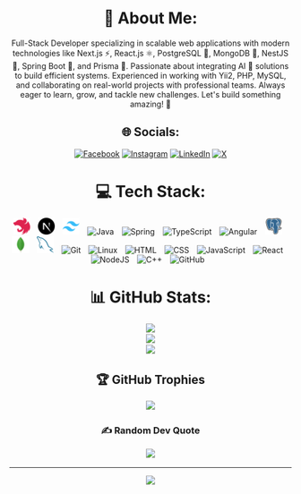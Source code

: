 <div align="center">

# 💫 About Me:
Full-Stack Developer specializing in scalable web applications with modern technologies like Next.js ⚡, React.js ⚛️, PostgreSQL 🐘, MongoDB 🍃, NestJS 🔴, Spring Boot 🌱, and Prisma 🔷. Passionate about integrating AI 🤖 solutions to build efficient systems. Experienced in working with Yii2, PHP, MySQL, and collaborating on real-world projects with professional teams. Always eager to learn, grow, and tackle new challenges. Let's build something amazing! 🚀

## 🌐 Socials:
[![Facebook](https://img.shields.io/badge/Facebook-%231877F2.svg?logo=Facebook&logoColor=white)](https://facebook.com/Omar_Maysara) 
[![Instagram](https://img.shields.io/badge/Instagram-%23E4405F.svg?logo=Instagram&logoColor=white)](https://instagram.com/omar_maysara02) 
[![LinkedIn](https://img.shields.io/badge/LinkedIn-%230077B5.svg?logo=linkedin&logoColor=white)](https://www.linkedin.com/in/omar-abusahmoud-2622b0330/) 
[![X](https://img.shields.io/badge/X-black.svg?logo=X&logoColor=white)](https://x.com/omar_maysara2)

# 💻 Tech Stack:
<div align="center">
  
<img alt="NestJS" width="30px" style="padding-right:10px;" src="https://github.com/devicons/devicon/blob/v2.16.0/icons/nestjs/nestjs-original.svg?short_path=4bec846"/>
<img alt="Next.js" width="30px" style="padding-right:10px;" src="https://github.com/devicons/devicon/blob/v2.16.0/icons/nextjs/nextjs-original.svg"/>
<img alt="TailwindCSS" width="30px" style="padding-right:10px;" src="https://github.com/devicons/devicon/blob/v2.16.0/icons/tailwindcss/tailwindcss-original.svg?short_path=83a13ff"/>
<img alt="Java" width="30px" style="padding-right:10px;" src="https://cdn.jsdelivr.net/gh/devicons/devicon/icons/java/java-original.svg"/>
<img alt="Spring" width="30px" style="padding-right:10px;" src="https://cdn.jsdelivr.net/gh/devicons/devicon/icons/spring/spring-original.svg" />
<img alt="TypeScript" width="30px" style="padding-right:10px;" src="https://cdn.jsdelivr.net/gh/devicons/devicon/icons/typescript/typescript-plain.svg" />
<img alt="Angular" width="30px" style="padding-right:10px;" src="https://cdn.jsdelivr.net/gh/devicons/devicon/icons/angularjs/angularjs-plain.svg" />
<img alt="PostgreSQL" width="30px" style="padding-right:10px;" src="https://github.com/devicons/devicon/blob/v2.16.0/icons/postgresql/postgresql-original.svg"/>
<img alt="MongoDB" width="30px" style="padding-right:10px;" src="https://github.com/devicons/devicon/blob/v2.16.0/icons/mongodb/mongodb-original.svg"/>
<img alt="MySQL" width="30px" style="padding-right:10px;" src="https://github.com/devicons/devicon/blob/v2.16.0/icons/mysql/mysql-original.svg"/>
<img alt="Git" width="30px" style="padding-right:10px;" src="https://cdn.jsdelivr.net/gh/devicons/devicon/icons/git/git-original.svg" />
<img alt="Linux" width="30px" style="padding-right:10px;" src="https://cdn.jsdelivr.net/gh/devicons/devicon/icons/linux/linux-original.svg" />
<img alt="HTML" width="30px" style="padding-right:10px;" src="https://cdn.jsdelivr.net/gh/devicons/devicon/icons/html5/html5-plain.svg" />
<img alt="CSS" width="30px" style="padding-right:10px;" src="https://cdn.jsdelivr.net/gh/devicons/devicon/icons/css3/css3-plain.svg" />
<img alt="JavaScript" width="30px" style="padding-right:10px;" src="https://cdn.jsdelivr.net/gh/devicons/devicon/icons/javascript/javascript-plain.svg" />
<img alt="React" width="30px" style="padding-right:10px;" src="https://cdn.jsdelivr.net/gh/devicons/devicon/icons/react/react-original.svg" />
<img alt="NodeJS" width="30px" style="padding-right:10px;" src="https://cdn.jsdelivr.net/gh/devicons/devicon/icons/nodejs/nodejs-original.svg" />
<img alt="C++" width="30px" style="padding-right:10px;" src="https://cdn.jsdelivr.net/gh/devicons/devicon/icons/cplusplus/cplusplus-line.svg" />
<img alt="GitHub" width="30px" style="padding-right:10px;" src="https://cdn.jsdelivr.net/gh/devicons/devicon/icons/github/github-original.svg" />

</div>


# 📊 GitHub Stats:
![](https://github-readme-stats.vercel.app/api?username=CodeArmour&theme=shadow_blue&hide_border=true&include_all_commits=true&count_private=true)<br/>
![](https://github-readme-streak-stats.herokuapp.com/?user=CodeArmour&theme=shadow_blue&hide_border=true)<br/>
![](https://github-readme-stats.vercel.app/api/top-langs/?username=CodeArmour&theme=shadow_blue&hide_border=true&include_all_commits=true&count_private=true&layout=compact)

## 🏆 GitHub Trophies
![](https://github-profile-trophy.vercel.app/?username=CodeArmour&theme=shadow_blue&no-frame=true&no-bg=true&margin-w=4)

### ✍️ Random Dev Quote
![](https://quotes-github-readme.vercel.app/api?type=horizontal&theme=radical)

---
[![](https://visitcount.itsvg.in/api?id=CodeArmour&icon=2&color=2)](https://visitcount.itsvg.in)

</div>
